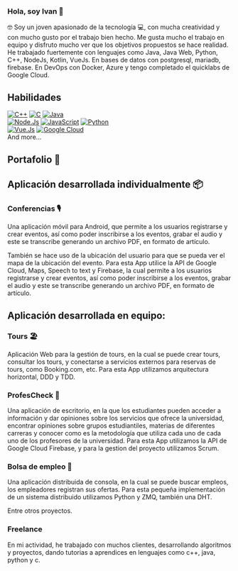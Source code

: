 ### Hola, soy Ivan 👋

🤓 Soy un joven apasionado de la tecnología 💻, con mucha creatividad y con mucho gusto por el trabajo bien hecho.
Me gusta mucho el trabajo en equipo y disfruto mucho ver que los objetivos propuestos se hace realidad.
He trabajado fuertemente con lenguajes como Java, Java Web, Python, C++, NodeJs, Kotlin, VueJs.
En bases de datos con postgresql, mariadb, firebase.
En DevOps con Docker, Azure y tengo completado el quicklabs de Google Cloud.

## Habilidades
[![C++](https://img.shields.io/badge/C%2B%2B-00599C?style=for-the-badge&logo=c%2B%2B&logoColor=white)]()
[![C](https://img.shields.io/badge/C-00599C?style=for-the-badge&logo=c&logoColor=white)]()
[![Java](https://img.shields.io/badge/Java-ED8B00?style=for-the-badge&logo=java&logoColor=white)]()
</br>
[![Node.Js](https://img.shields.io/badge/Node.js-43853D?style=for-the-badge&logo=node.js&logoColor=white)]()
[![JavaScript](https://img.shields.io/badge/JavaScript-F7DF1E?style=for-the-badge&logo=javascript&logoColor=black)]()
[![Python](https://img.shields.io/badge/Python-3776AB?style=for-the-badge&logo=python&logoColor=white)]()
</br>
[![Vue.Js](https://img.shields.io/badge/Vue.js-35495E?style=for-the-badge&logo=vue.js&logoColor=4FC08D)]()
[![Google Cloud](https://img.shields.io/badge/Google_Cloud-4285F4?style=for-the-badge&logo=google-cloud&logoColor=white)]()
</br>
And more...


<!--
**ivanramirez-git/ivanramirez-git** is a ✨ _special_ ✨ repository because its `README.md` (this file) appears on your GitHub profile.

Here are some ideas to get you started:

- 🔭 I’m currently working on ...
- 🌱 I’m currently learning ...
- 👯 I’m looking to collaborate on ...
- 🤔 I’m looking for help with ...
- 💬 Ask me about ...
- 📫 How to reach me: ...
- 😄 Pronouns: ...
- ⚡ Fun fact: ...
-->
## Portafolio 🚀

## Aplicación desarrollada individualmente 📦

### Conferencias 🎙️
Una aplicación móvil para Android, que permite a los usuarios registrarse y crear eventos, así como poder inscribirse a los eventos, grabar el audio y este se transcribe generando un archivo PDF, en formato de artículo.

También se hace uso de la ubicación del usuario para que se pueda ver el mapa de la ubicación del evento.
Para esta App utilice la API de Google Cloud, Maps, Speech to text y Firebase, la cual permite a los usuarios registrarse y crear eventos, así como poder inscribirse a los eventos, grabar el audio y este se transcribe generando un archivo PDF, en formato de artículo.

## Aplicación desarrollada en equipo:
### Tours 🏖️
Aplicación Web para la gestión de tours, en la cual se puede crear tours, consultar los tours, y conectarse a servicios externos para reservas de tours, como Booking.com, etc.
Para esta App utilizamos arquitectura horizontal, DDD y TDD.

### ProfesCheck 📕
Una aplicación de escritorio, en la que los estudiantes pueden acceder a información y dar opiniones sobre los servicios que ofrece la universidad, encontrar opiniones sobre grupos estudiantiles, materias de diferentes carreras y conocer como es la metodología que utiliza cada uno de cada uno de los profesores de la universidad.
Para esta App utilizamos la API de Google Cloud Firebase, y para la gestion del proyecto utilizamos Scrum.

### Bolsa de empleo 💼
Una aplicación distribuida de consola, en la cual se puede buscar empleos, los empleadores registran sus ofertas.
Para esta pequeña implementación de un sistema distribuido utilizamos Python y ZMQ, también una DHT.

Entre otros proyectos.

### Freelance
En mi actividad, he trabajado con muchos clientes, desarrollando algoritmos y proyectos, dando tutorias a aprendices en lenguajes como c++, java, python y c.
